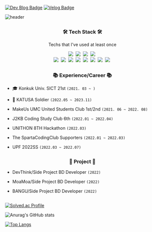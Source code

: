 [![Dev Blog Badge](http://img.shields.io/badge/Tistory-black?style=flat&logo=Blogger&logoColor=white)](https://kminu.tistory.com/)
[![Velog Badge](http://img.shields.io/badge/Velog-20C997?style=flat&logo=Vimeo&logoColor=white)](https://kminu.tistory.com/)

![header](https://capsule-render.vercel.app/api?type=waving&color=auto&height=220&section=header&text=Minu%20Kim&fontSize=60&animation=fadeIn&fontAlignY=38&descAlignY=51&descAlign=62)

## <h3 align="center">🛠 Tech Stack 🛠</h3>
<p align="center"> Techs that I've used at least once </p>

<p align="center">
 <img src="https://img.shields.io/badge/Spring-6DB33F?style=flat-square&logo=Spring&logoColor=white"/></a>&nbsp 
 <img src="https://img.shields.io/badge/SpringBoot-6DB33F?style=flat-square&logo=Spring Boot&logoColor=white"/></a>&nbsp 
 <img src="https://img.shields.io/badge/SpringSecurity-6DB33F?style=flat-square&logo=Spring Security&logoColor=white"/></a>&nbsp 
 <img src="https://img.shields.io/badge/Hibernate-59666C?style=flat-square&logo=Hibernate&logoColor=white"/></a>&nbsp 
 <br>
 <img src="https://img.shields.io/badge/Amazon RDS-527FFF?style=flat-square&logo=Spring Security&logoColor=white"/></a>&nbsp
 <img src="https://img.shields.io/badge/Amazon S3-569A31?style=flat-square&logo=Amazon S3&logoColor=white"/></a>&nbsp
 <img src="https://img.shields.io/badge/Mysql-E6B91E?style=flat-square&logo=MySql&logoColor=white"/></a>&nbsp 
 <img src="https://img.shields.io/badge/aws-333664?style=flat-square&logo=amazon-aws&logoColor=white"/></a>&nbsp 
 <img src="https://img.shields.io/badge/Java-007396?style=flat-square&logo=Java&logoColor=white"/></a>&nbsp 
 <img src="https://img.shields.io/badge/C++-00599C?style=flat-square&logo=C%2B%2B&logoColor=white"/></a>&nbsp 
 <img src="https://img.shields.io/badge/Docker-2496ED?style=flat-square&logo=Docker&logoColor=white"/></a>&nbsp 
 <img src="https://img.shields.io/badge/GitHub Actions-2088FF?style=flat-square&logo=GitHub Actions&logoColor=white"/></a>&nbsp 
</p>

## <h3 align="center">📚 Experience/Career 📚</h3>

- 🎓 Konkuk Univ. SICT 21st ```(2021. 03 ~ )```

- 🚀 KATUSA Soldier ```(2022.05 ~ 2023.11)```

- MakeUs UMC United Students Club 1st/2nd ```(2021. 06 ~ 2022. 08)```

- J2KB Coding Study Club 6th ```(2022.01 ~ 2022.04)```

- UNITHON 8TH Hackathon ```(2022.03)```

- The SpartaCodingClub Supporters ```(2022.01 ~ 2022.03)```

- UPF 2022SS ```(2022.03 ~ 2022.07)```

## <h3 align="center">👋 Project 👋</h3>
- DevThink/Side Project BD Developer ```(2022)```

- MoaMoa/Side Project BD Developer ```(2022)```

- BANGU/Side Project BD Developer ```(2022)```

## 
[![Solved.ac Profile](http://mazassumnida.wtf/api/v2/generate_badge?boj=kmw10693)](https://solved.ac/kmw10693/)<br/>


![Anurag's GitHub stats](https://github-readme-stats.vercel.app/api?username=kmw10693&show_icons=true&theme=default)<br/>


[![Top Langs](https://github-readme-stats.vercel.app/api/top-langs/?username=kmw10693&layout=compact)](https://github.com/anuraghazra/github-readme-stats)



